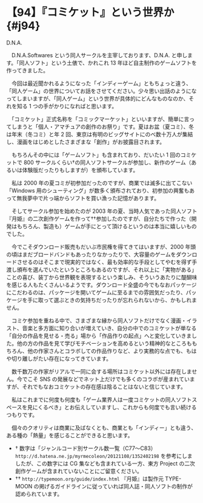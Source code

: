 # 【94】『コミケット』という世界か{#j94}

<div class="author">D.N.A.</div>

　D.N.A.Softwares という同人サークルを主宰しております、D.N.A. と申します。「同人ソフト」という土俵で、かれこれ 13 年ほど自主制作のゲームソフトを作ってきました。

　今回は最近聞かれるようになった「インディーゲーム」ともちょっと違う、「同人ゲーム」の世界についてお話をさせてください。少々思い出話のようになってしまいますが、「同人ゲーム」という世界が具体的にどんなものなのか、それを知る 1 つの手がかりになればと思います。

　「コミケット」正式名称を「コミックマーケット」といいますが、簡単に言ってしまうと「個人・アマチュアの創作のお祭り」です。夏はお盆（夏コミ）、冬は年末（冬コミ）と年 2 回、東京は有明のビッグサイトにのべ数十万人が集結し、漫画をはじめとしたさまざまな「創作」がお披露目されます。

　もちろんその中には「ゲームソフト」も含まれており、だいたい 1 回のコミケットで 800 サークルくらい†の同人ソフトサークルが参加し、新作のゲーム（あるいは体験版だったりもしますが）を頒布しています。

　私は 2000 年の夏コミが初参加だったのですが、商業では滅多に出てこない「Windows 用のシューティング」が数多く頒布されており、初参加の興奮もあって無我夢中で片っ端からソフトを買い漁った記憶があります。

　そしてサークル参加を始めたのが 2003 年の夏、当時人気であった同人ソフト『月姫』の二次創作ゲームを作って††参加したのですが、自分たちで作った（開発はもちろん、製造も）ゲームが手にとって頂けるというのは本当に嬉しいものでした。

　今でこそダウンロード販売もだいぶ市民権を得てきてはいますが、2000 年頭の頃はまだブロードバンドもあったりなかったりで、大容量のゲームをダウンロードさせるのはそこまで現実的ではなく、最も効率的な手段としてやむを得ず手渡し頒布を選んでいたというところもあるのですが、それ以上に「実物がある」ことの喜び、装丁から世界観を表現するという楽しみ、そういうあたりに醍醐味を感じる人もたくさんいるようです。ダウンロード全盛の今でもなおパッケージにこだわるのは、パッケージを開いてゲームに至るまでの雰囲気だったり、パッケージを手に取って選ぶときの気持ちだったりが忘れられないから、かもしれません。

　コミケ参加を重ねる中で、さまざまな縁から同人ソフトだけでなく漫画・イラスト、音楽と多方面に知り合いが増えていき、自分の中でのコミケットが単なる「自分の作品を見せる・売る」場から「作品作りの起点」へと変化していきました。他の方の作品を見て学びモチベーションを高めるという精神的なところももちろん、他の作家さんとコラボしての作品作りなど、より実務的な点でも、もはや切り離しがたい存在になってきています。

　数千数万の作家がリアルで一同に会する場所はコミケット以外には存在しません。今でこそ SNS の発展などでネット上だけでも多くのコラボが産まれていますが、それでもなおコミケットの存在感は陰ることはないと信じています。

　私はこれまでに何度も何度も「ゲーム業界人は一度コミケットの同人ソフトスペースを見にくるべき」とお伝えしていますし、これからも何度でも言い続けるつもりです。

　個々のクオリティは商業に及ばなくとも、商業とも「インディー」とも違う、ある種の「熱量」を感じることができると思います。

* † 数字は「ジャンルコード別サークル数一覧（C77～C83） `http://d.hatena.ne.jp/myrmecoleon/20121108/1352402198` を参考にしましたが、この数字には CG 集なども含まれている一方、東方 Project の二次創作ゲームが含まれていないことにご留意ください。
* †† `http://typemoon.org/guide/index.html` 『月姫』は製作元 TYPE-MOON の掲げるガイドラインに従っていれば同人誌・同人ソフトの制作が認められています。
